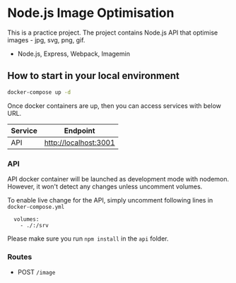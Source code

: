 # Node.js Image Optimisation

This is a practice project. The project contains Node.js API that optimise images - jpg, svg, png, gif.

- Node.js, Express, Webpack, Imagemin

## How to start in your local environment

```bash
docker-compose up -d
```

Once docker containers are up, then you can access services with below URL.

| Service | Endpoint                                       |
| ------- | ---------------------------------------------- |
| API     | [http://localhost:3001](http://localhost:3001) |

### API

API docker container will be launched as development mode with nodemon. However, it won't detect any changes unless uncomment volumes.

To enable live change for the API, simply uncomment following lines in `docker-compose.yml`

```text
  volumes:
    - ./:/srv
```

Please make sure you run `npm install` in the `api` folder.

### Routes

- POST `/image`
